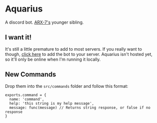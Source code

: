 # Aquarius

A discord bot. [ARX-7's](https://github.com/IanMitchell/ARX-7) younger sibling.


## I want it!

It's still a little premature to add to most servers. If you really want to though, [click here](https://discordapp.com/oauth2/authorize?client_id=176793254350684160&scope=bot&permissions=0
) to add the bot to your server. Aquarius isn't hosted yet, so it'll only be online when I'm running it locally.

## New Commands

Drop them into the `src/commands` folder and follow this format:

```
exports.command = {
  name: 'command',
  help: 'this string is my help message',
  message: func(message) // Returns string response, or false if no response
}
```
